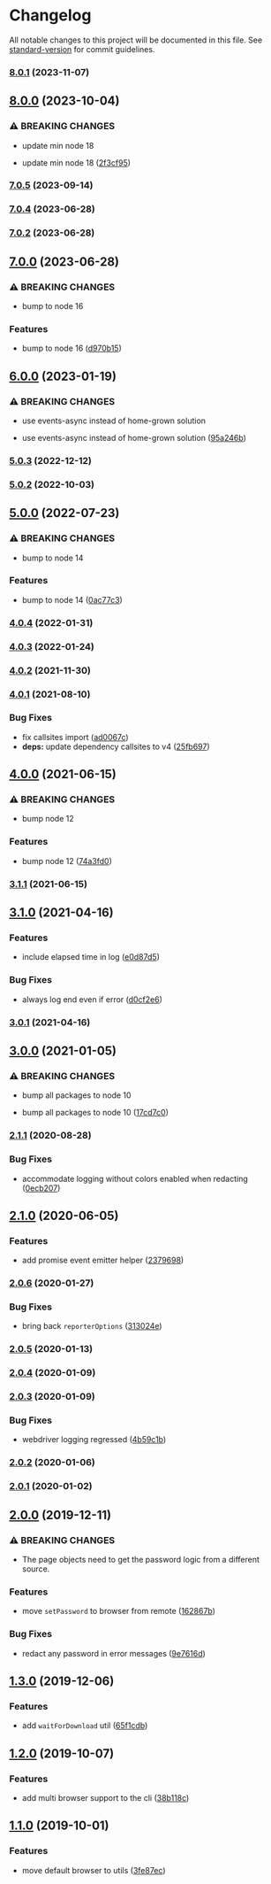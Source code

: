 # Changelog

All notable changes to this project will be documented in this file. See [standard-version](https://github.com/conventional-changelog/standard-version) for commit guidelines.

### [8.0.1](https://github.com/CrowdStrike/faltest/compare/@faltest/utils@8.0.0...@faltest/utils@8.0.1) (2023-11-07)

## [8.0.0](https://github.com/CrowdStrike/faltest/compare/@faltest/utils@7.0.5...@faltest/utils@8.0.0) (2023-10-04)


### ⚠ BREAKING CHANGES

* update min node 18

* update min node 18 ([2f3cf95](https://github.com/CrowdStrike/faltest/commit/2f3cf9534537177c23c012e676c6cd022d4ad254))

### [7.0.5](https://github.com/CrowdStrike/faltest/compare/@faltest/utils@7.0.4...@faltest/utils@7.0.5) (2023-09-14)

### [7.0.4](https://github.com/CrowdStrike/faltest/compare/@faltest/utils@7.0.2...@faltest/utils@7.0.4) (2023-06-28)

### [7.0.2](https://github.com/CrowdStrike/faltest/compare/@faltest/utils@7.0.0...@faltest/utils@7.0.2) (2023-06-28)

## [7.0.0](https://github.com/CrowdStrike/faltest/compare/@faltest/utils@6.0.0...@faltest/utils@7.0.0) (2023-06-28)


### ⚠ BREAKING CHANGES

* bump to node 16

### Features

* bump to node 16 ([d970b15](https://github.com/CrowdStrike/faltest/commit/d970b15646de66ae92b2a41d9c1e48d8e3af19c7))

## [6.0.0](https://github.com/CrowdStrike/faltest/compare/@faltest/utils@5.0.3...@faltest/utils@6.0.0) (2023-01-19)


### ⚠ BREAKING CHANGES

* use events-async instead of home-grown solution

* use events-async instead of home-grown solution ([95a246b](https://github.com/CrowdStrike/faltest/commit/95a246b3c25f588536b43fb7b394bb4865fc1398))

### [5.0.3](https://github.com/CrowdStrike/faltest/compare/@faltest/utils@5.0.2...@faltest/utils@5.0.3) (2022-12-12)

### [5.0.2](https://github.com/CrowdStrike/faltest/compare/@faltest/utils@5.0.1...@faltest/utils@5.0.2) (2022-10-03)

## [5.0.0](https://github.com/CrowdStrike/faltest/compare/@faltest/utils@4.0.4...@faltest/utils@5.0.0) (2022-07-23)


### ⚠ BREAKING CHANGES

* bump to node 14

### Features

* bump to node 14 ([0ac77c3](https://github.com/CrowdStrike/faltest/commit/0ac77c3b980a3c6835b77c9557e511ba13fc1b59))

### [4.0.4](https://github.com/CrowdStrike/faltest/compare/@faltest/utils@4.0.3...@faltest/utils@4.0.4) (2022-01-31)

### [4.0.3](https://github.com/CrowdStrike/faltest/compare/@faltest/utils@4.0.2...@faltest/utils@4.0.3) (2022-01-24)

### [4.0.2](https://github.com/CrowdStrike/faltest/compare/@faltest/utils@4.0.1...@faltest/utils@4.0.2) (2021-11-30)

### [4.0.1](https://github.com/CrowdStrike/faltest/compare/@faltest/utils@4.0.0...@faltest/utils@4.0.1) (2021-08-10)


### Bug Fixes

* fix callsites import ([ad0067c](https://github.com/CrowdStrike/faltest/commit/ad0067c3af772d0d4615aadfe136b952115cf8d4))
* **deps:** update dependency callsites to v4 ([25fb697](https://github.com/CrowdStrike/faltest/commit/25fb69728b2516529bb85e0b9eb01b098c340286))

## [4.0.0](https://github.com/CrowdStrike/faltest/compare/@faltest/utils@3.1.1...@faltest/utils@4.0.0) (2021-06-15)


### ⚠ BREAKING CHANGES

* bump node 12

### Features

* bump node 12 ([74a3fd0](https://github.com/CrowdStrike/faltest/commit/74a3fd06f787685cf543d5725f0b45ae4215fcf5))

### [3.1.1](https://github.com/CrowdStrike/faltest/compare/@faltest/utils@3.1.0...@faltest/utils@3.1.1) (2021-06-15)

## [3.1.0](https://github.com/CrowdStrike/faltest/compare/@faltest/utils@3.0.1...@faltest/utils@3.1.0) (2021-04-16)


### Features

* include elapsed time in log ([e0d87d5](https://github.com/CrowdStrike/faltest/commit/e0d87d586b91c1c837dc850a1c405c2320e61508))


### Bug Fixes

* always log end even if error ([d0cf2e6](https://github.com/CrowdStrike/faltest/commit/d0cf2e6312f51d8912ee6c533f3be6efd50fa3d5))

### [3.0.1](https://github.com/CrowdStrike/faltest/compare/@faltest/utils@3.0.0...@faltest/utils@3.0.1) (2021-04-16)

## [3.0.0](https://github.com/CrowdStrike/faltest/compare/@faltest/utils@2.1.1...@faltest/utils@3.0.0) (2021-01-05)


### ⚠ BREAKING CHANGES

* bump all packages to node 10

* bump all packages to node 10 ([17cd7c0](https://github.com/CrowdStrike/faltest/commit/17cd7c0173a4c57e15b1b187b73411c4e466b9b0))

### [2.1.1](https://github.com/CrowdStrike/faltest/compare/@faltest/utils@2.1.0...@faltest/utils@2.1.1) (2020-08-28)


### Bug Fixes

* accommodate logging without colors enabled when redacting ([0ecb207](https://github.com/CrowdStrike/faltest/commit/0ecb2073b15a6572e10ad513fe62ea9404cd42c7))

## [2.1.0](https://github.com/CrowdStrike/faltest/compare/@faltest/utils@2.0.6...@faltest/utils@2.1.0) (2020-06-05)


### Features

* add promise event emitter helper ([2379698](https://github.com/CrowdStrike/faltest/commit/237969865f3b7d02040fce17bd04595038380411))

### [2.0.6](https://github.com/CrowdStrike/faltest/compare/@faltest/utils@2.0.5...@faltest/utils@2.0.6) (2020-01-27)


### Bug Fixes

* bring back `reporterOptions` ([313024e](https://github.com/CrowdStrike/faltest/commit/313024e9057620f353e68666d05cb1a6890dea5c))

### [2.0.5](https://github.com/CrowdStrike/faltest/compare/@faltest/utils@2.0.4...@faltest/utils@2.0.5) (2020-01-13)

### [2.0.4](https://github.com/CrowdStrike/faltest/compare/@faltest/utils@2.0.3...@faltest/utils@2.0.4) (2020-01-09)

### [2.0.3](https://github.com/CrowdStrike/faltest/compare/@faltest/utils@2.0.2...@faltest/utils@2.0.3) (2020-01-09)


### Bug Fixes

* webdriver logging regressed ([4b59c1b](https://github.com/CrowdStrike/faltest/commit/4b59c1bc3aad249009d2999648a9da332905a9e8))

### [2.0.2](https://github.com/CrowdStrike/faltest/compare/@faltest/utils@2.0.1...@faltest/utils@2.0.2) (2020-01-06)

### [2.0.1](https://github.com/CrowdStrike/faltest/compare/@faltest/utils@2.0.0...@faltest/utils@2.0.1) (2020-01-02)

## [2.0.0](https://github.com/CrowdStrike/faltest/compare/@faltest/utils@1.3.0...2.0.0) (2019-12-11)


### ⚠ BREAKING CHANGES

* The page objects need to get the password logic from a different source.

### Features

* move `setPassword` to browser from remote ([162867b](https://github.com/CrowdStrike/faltest/commit/162867bbdd52a628f3f1b5f4844ee409be0359ec))


### Bug Fixes

* redact any password in error messages ([9e7616d](https://github.com/CrowdStrike/faltest/commit/9e7616dc49feff56793e802bc71ae95bd179fe22))

## [1.3.0](https://github.com/CrowdStrike/faltest/compare/@faltest/utils@1.2.0...1.3.0) (2019-12-06)


### Features

* add `waitForDownload` util ([65f1cdb](https://github.com/CrowdStrike/faltest/commit/65f1cdbddbc01763c64820d6d80ac0c8c2544946))

## [1.2.0](https://github.com/CrowdStrike/faltest/compare/@faltest/utils@1.1.0...1.2.0) (2019-10-07)


### Features

* add multi browser support to the cli ([38b118c](https://github.com/CrowdStrike/faltest/commit/38b118c))

## [1.1.0](https://github.com/CrowdStrike/faltest/compare/@faltest/utils@1.0.0...1.1.0) (2019-10-01)


### Features

* move default browser to utils ([3fe87ec](https://github.com/CrowdStrike/faltest/commit/3fe87ec))
